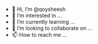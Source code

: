 - 👋 Hi, I’m @qoysheesh
- 👀 I’m interested in ...
- 🌱 I’m currently learning ...
- 💞️ I’m looking to collaborate on ...
- 📫 How to reach me ...

<!---
qoysheesh/qoysheesh is a ✨ special ✨ repository because its `README.md` (this file) appears on your GitHub profile.
You can click the Preview link to take a look at your changes.
--->
